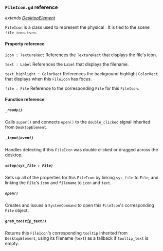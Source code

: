 ### `FileIcon.gd` reference
*extends [DesktopElement](./desktopelement.md)*

`FileIcon` is a class used to represent the physical . It is tied to the scene `file_icon.tscn`.

#### Property reference
`icon : TextureRect`
References the `TextureRect` that displays the file's icon.

`text : Label`
References the `Label` that displays the filename.

`text_highlight : ColorRect`
References the background highlight `ColorRect` that displays when this `FileIcon` has focus.

`file : File`
Reference to the corresponding `File` for this `FileIcon`.

#### Function reference
##### `_ready()`
Calls `super()` and connects `open()` to the `double_clicked` signal inherited from `DesktopElement`.

##### `_input(event)`
Handles detecting if this `FileIcon` was double clicked or dragged across the desktop.

##### `setup(sys_file : File)`
Sets up all of the properties for this `FileIcon` by linking `sys_file` to `File`, and linking the `File`'s `icon` and `filename` to `icon` and `text`.

##### `open()`
Creates and issues a `SystemCommand` to open this `FileIcon`'s corresponding `File` object.

##### `grab_tooltip_text()`
Returns this `FileIcon`'s corresponding `tooltip` inherited from `DesktopElement`, using its filename (`text`) as a fallback if `tooltip_text` is empty.